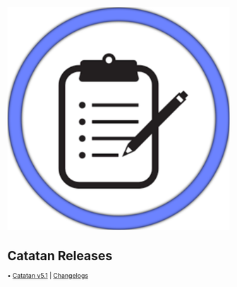 ![images](images/20220130_202605.png)

# Catatan Releases
• [Catatan v5.1](https://github.com/FrogasQ/Catatan/releases/tag/5.1) | [Changelogs](https://github.com/FrogasQ/Catatan/blob/main/changelogs-1.5.md)
